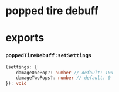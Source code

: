 # popped tire debuff

# exports

### `poppedTireDebuff:setSettings`
```ts
(settings: {
    damageOnePop?: number // default: 100
    damageTwoPops?: number // default: 0
}): void
```